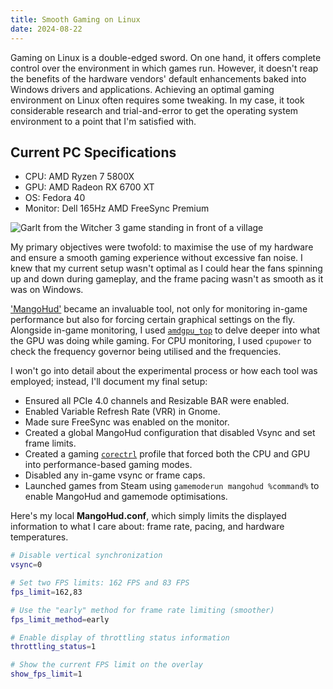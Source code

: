 ```yaml
---
title: Smooth Gaming on Linux
date: 2024-08-22
---
```


Gaming on Linux is a double-edged sword. On one hand, it offers complete control
over the environment in which games run. However, it doesn't reap the benefits
of the hardware vendors' default enhancements baked into Windows drivers and
applications. Achieving an optimal gaming environment on Linux often requires
some tweaking. In my case, it took considerable research and trial-and-error to
get the operating system environment to a point that I'm satisfied with.

## Current PC Specifications

- CPU: AMD Ryzen 7 5800X
- GPU: AMD Radeon RX 6700 XT
- OS: Fedora 40
- Monitor: Dell 165Hz AMD FreeSync Premium

![Garlt from the Witcher 3 game standing in front of a village](./images/witcher-3-mangohud.avif)

My primary objectives were twofold: to maximise the use of my hardware and
ensure a smooth gaming experience without excessive fan noise. I knew that my
current setup wasn't optimal as I could hear the fans spinning up and down
during gameplay, and the frame pacing wasn't as smooth as it was on Windows.

['MangoHud'](https://github.com/flightlessmango/MangoHud) became an invaluable
tool, not only for monitoring in-game performance but also for forcing certain
graphical settings on the fly. Alongside in-game monitoring, I used
[`amdgpu_top`](https://github.com/Umio-Yasuno/amdgpu_top) to delve deeper into
what the GPU was doing while gaming. For CPU monitoring, I used `cpupower` to
check the frequency governor being utilised and the frequencies.

I won't go into detail about the experimental process or how each tool was
employed; instead, I'll document my final setup:

- Ensured all PCIe 4.0 channels and Resizable BAR were enabled.
- Enabled Variable Refresh Rate (VRR) in Gnome.
- Made sure FreeSync was enabled on the monitor.
- Created a global MangoHud configuration that disabled Vsync and set frame
  limits.
- Created a gaming [`corectrl`](https://gitlab.com/corectrl/corectrl) profile
  that forced both the CPU and GPU into performance-based gaming modes.
- Disabled any in-game vsync or frame caps.
- Launched games from Steam using `gamemoderun mangohud %command%` to enable
  MangoHud and gamemode optimisations.

Here's my local **MangoHud.conf**, which simply limits the displayed information
to what I care about: frame rate, pacing, and hardware temperatures.

```bash
# Disable vertical synchronization
vsync=0

# Set two FPS limits: 162 FPS and 83 FPS
fps_limit=162,83

# Use the "early" method for frame rate limiting (smoother)
fps_limit_method=early

# Enable display of throttling status information
throttling_status=1

# Show the current FPS limit on the overlay
show_fps_limit=1
```
